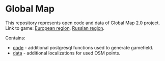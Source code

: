 # Global Map

This repository represents open code and data of Global Map 2.0 project. Link to game: [European region](https://eu.wargaming.net/globalmap/), [Russian region](https://ru.wargaming.net/globalmap/).

Contains:

* [code](code) - additional postgresql functions used to generate gamefield.
* [data](data) - additional localizations for used OSM points.
